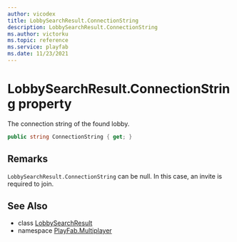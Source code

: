 ```yaml
---
author: vicodex
title: LobbySearchResult.ConnectionString
description: LobbySearchResult.ConnectionString
ms.author: victorku
ms.topic: reference
ms.service: playfab
ms.date: 11/23/2021
---
```


# LobbySearchResult.ConnectionString property

The connection string of the found lobby.

```csharp
public string ConnectionString { get; }
```

## Remarks

`LobbySearchResult.ConnectionString` can be null. In this case, an invite is required to join.

## See Also

* class [LobbySearchResult](../LobbySearchResult.md)
* namespace [PlayFab.Multiplayer](../../PlayFabMultiplayerSDK.md)


